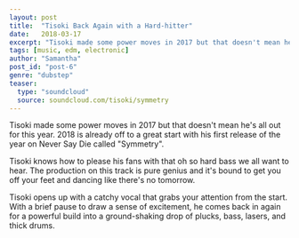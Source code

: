 ```yaml
---
layout: post
title:  "Tisoki Back Again with a Hard-hitter"
date:   2018-03-17
excerpt: "Tisoki made some power moves in 2017 but that doesn't mean he's all out for this year."
tags: [music, edm, electronic]
author: "Samantha"
post_id: "post-6"
genre: "dubstep"
teaser:
  type: "soundcloud"
  source: soundcloud.com/tisoki/symmetry
---
```


Tisoki made some power moves in 2017 but that doesn't mean he's all out for this year. 2018 is already off to a great start with his first release of the year on Never Say Die called "Symmetry".

Tisoki knows how to please his fans with that oh so hard bass we all want to hear. The production on this track is pure genius and it's bound to get you off your feet and dancing like there's no tomorrow.

Tisoki opens up with a catchy vocal that grabs your attention from the start. With a brief pause to draw a sense of excitement, he comes back in again for a powerful build into a ground-shaking drop of plucks, bass, lasers, and thick drums.
